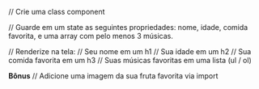 // Crie uma class component 

// Guarde em um state as seguintes propriedades: nome, idade, comida favorita, e uma array com pelo menos 3 músicas.

// Renderize na tela:
// Seu nome em um h1
// Sua idade em um h2
// Sua comida favorita em um h3
// Suas músicas favoritas em uma lista (ul / ol)

**Bônus**
// Adicione uma imagem da sua fruta favorita via import
